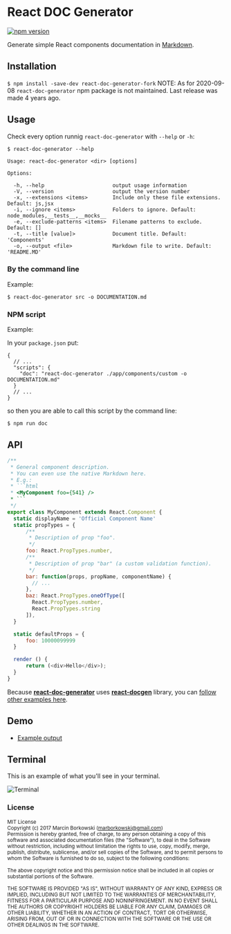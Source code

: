 # React DOC Generator
[![npm version](https://img.shields.io/npm/v/react-doc-generator-fork.svg?style=flat-square)](https://www.npmjs.com/package/react-doc-generator-fork)

Generate simple React components documentation in [Markdown](https://github.com/adam-p/markdown-here/wiki/Markdown-Cheatsheet).

## Installation

`$ npm install -save-dev react-doc-generator-fork`
NOTE: As for 2020-09-08 `react-doc-generator` npm package is not maintained. Last release was made 4 years ago.

## Usage

Check every option runnig `react-doc-generator` with `--help` or `-h`:

```
$ react-doc-generator --help

Usage: react-doc-generator <dir> [options]

Options:

  -h, --help                      output usage information
  -V, --version                   output the version number
  -x, --extensions <items>        Include only these file extensions. Default: js,jsx
  -i, --ignore <items>            Folders to ignore. Default: node_modules,__tests__,__mocks__
  -e, --exclude-patterns <items>  Filename patterns to exclude. Default: []
  -t, --title [value]>            Document title. Default: 'Components'
  -o, --output <file>             Markdown file to write. Default: 'README.MD'
```

### By the command line

Example:

`$ react-doc-generator src -o DOCUMENTATION.md`

### NPM script

Example:

In your `package.json` put:
```
{
  // ...
  "scripts": {
    "doc": "react-doc-generator ./app/components/custom -o DOCUMENTATION.md"
  }
  // ...
}
```

so then you are able to call this script by the command line:

`$ npm run doc`

## API

```js
/**
 * General component description.
 * You can even use the native Markdown here.
 * E.g.:
 * ```html
 * <MyComponent foo={541} />
 * ```
 */
export class MyComponent extends React.Component {
  static displayName = 'Official Component Name'
  static propTypes = {
      /**
       * Description of prop "foo".
       */
      foo: React.PropTypes.number,
      /**
       * Description of prop "bar" (a custom validation function).
       */
      bar: function(props, propName, componentName) {
        // ...
      },
      baz: React.PropTypes.oneOfType([
        React.PropTypes.number,
        React.PropTypes.string
      ]),
  }

  static defaultProps = {
      foo: 10000099999
  }

  render () {
      return (<div>Hello</div>);
  }
}
```

Because [**react-doc-generator**](https://github.com/marborkowski/react-doc-generator) uses [**react-docgen**](https://github.com/reactjs/react-docgen) library, you can [follow other examples here](https://github.com/reactjs/react-docgen).

## Demo

  * [Example output](https://github.com/marborkowski/react-doc-generator/blob/master/demo/DOCUMENTATION.md)

## Terminal

This is an example of what you'll see in your terminal.

![Terminal](https://raw.githubusercontent.com/marborkowski/react-doc-generator/master/demo/terminal.png)

### License

<sub>MIT License</sub>  
<sub>Copyright (c) 2017 Marcin Borkowski (<marborkowski@gmail.com>)</sub>  
<sub>Permission is hereby granted, free of charge, to any person obtaining a copy
of this software and associated documentation files (the "Software"), to deal
in the Software without restriction, including without limitation the rights
to use, copy, modify, merge, publish, distribute, sublicense, and/or sell
copies of the Software, and to permit persons to whom the Software is
furnished to do so, subject to the following conditions:</sub>

<sub>The above copyright notice and this permission notice shall be included in all
copies or substantial portions of the Software.</sub>

<sub>THE SOFTWARE IS PROVIDED "AS IS", WITHOUT WARRANTY OF ANY KIND, EXPRESS OR
IMPLIED, INCLUDING BUT NOT LIMITED TO THE WARRANTIES OF MERCHANTABILITY,
FITNESS FOR A PARTICULAR PURPOSE AND NONINFRINGEMENT. IN NO EVENT SHALL THE
AUTHORS OR COPYRIGHT HOLDERS BE LIABLE FOR ANY CLAIM, DAMAGES OR OTHER
LIABILITY, WHETHER IN AN ACTION OF CONTRACT, TORT OR OTHERWISE, ARISING FROM,
OUT OF OR IN CONNECTION WITH THE SOFTWARE OR THE USE OR OTHER DEALINGS IN THE
SOFTWARE.</sub>
